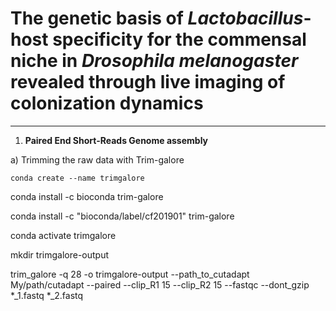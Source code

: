 # **The genetic basis of *Lactobacillus*-host specificity for the commensal niche in *Drosophila melanogaster* revealed through live imaging of colonization dynamics**

----------------------------------------------------------------------------------------------------------------------------------------------------------------------------

1. **Paired End Short-Reads Genome assembly**

a) Trimming the raw data with Trim-galore 

```conda create --name trimgalore```
<p>conda install -c bioconda trim-galore<br>
<p>conda install -c "bioconda/label/cf201901" trim-galore<br>

conda activate trimgalore 

mkdir trimgalore-output 

trim_galore -q 28  -o trimgalore-output --path_to_cutadapt My/path/cutadapt --paired --clip_R1 15 --clip_R2 15 --fastqc --dont_gzip *_1.fastq *_2.fastq













